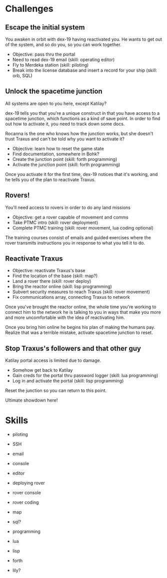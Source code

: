 # Challenges

## Escape the initial system

You awaken in orbit with dex-19 having reactivated you. He wants to get out of
the system, and so do you, so you can work together.

* Objective: pass thru the portal
 * Need to read dex-19 email (skill: operating editor)
 * Fly to Merdeka station (skill: piloting)
 * Break into the license database and insert a record for your ship (skill: orb, SQL)

## Unlock the spacetime junction

All systems are open to you here, except Katilay?

dex-19 tells you that you're a unique construct in that you have access to a
spacetime junction, which functions as a kind of save point. In order to find
out how to activate it, you need to track down some docs.

Rocanna is the one who knows how the junction works, but she doesn't trust
Traxus and can't be told why you want to activate it?

* Objective: learn how to reset the game state
 * Find documentation, somewhere in Bohk?
 * Create the junction point (skill: forth programming)
 * Activate the junction point (skill: forth programming)

Once you activate it for the first time, dex-19 notices that it's working, and
he tells you of the plan to reactivate Traxus.

## Rovers!

You'll need access to rovers in order to do any land missions

* Objective: get a rover capable of movement and comms
 * Take PTMC intro (skill: rover deployment)
 * Complete PTMC training (skill: rover movement, lua coding optional)

The training courses consist of emails and guided exercises where the rover
transmits instructions you in response to what you tell it to do.

## Reactivate Traxus

* Objective: reactivate Traxus's base
 * Find the location of the base (skill: map?)
 * Land a rover there (skill: rover deploy)
 * Bring the reactor online (skill: lisp programming)
 * Subvert security measures to reach Traxus (skill: rover movement)
 * Fix communications array, connecting Traxus to network

Once you've brought the reactor online, the whole time you're working to
connect him to the network he is talking to you in ways that make you more and
more uncomfortable with the idea of reactivating him.

Once you bring him online he begins his plan of making the humans pay. Realize
that was a terrible mistake, activate spacetime junction to reset.

## Stop Traxus's followers and that other guy

Katilay portal access is limited due to damage.

* Somehow get back to Katilay
 * Gain creds for the portal thru password logger (skill: lua programming)
 * Log in and activate the portal (skill: lisp programming)

Reset the junction so you can return to this point.

Ultimate showdown here!

# Skills

* piloting
* SSH
* email

* console
* editor

* deploying rover
* rover console
* rover coding
* map

* sql?
* programming
 * lua
 * lisp
 * forth
 * lily?
